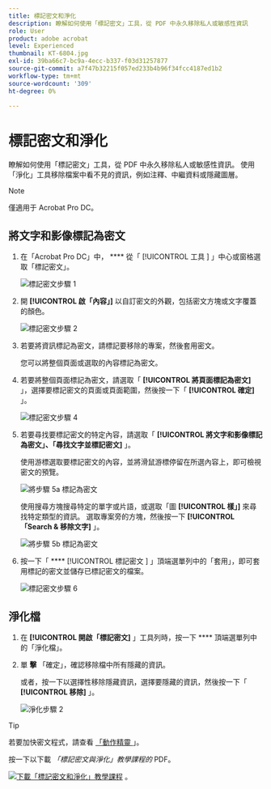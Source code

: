 ```yaml
---
title: 標記密文和淨化
description: 瞭解如何使用「標記密文」工具，從 PDF 中永久移除私人或敏感性資訊
role: User
product: adobe acrobat
level: Experienced
thumbnail: KT-6804.jpg
exl-id: 39ba66c7-bc9a-4ecc-b337-f03d31257877
source-git-commit: a7f47b32215f057ed233b4b96f34fcc4187ed1b2
workflow-type: tm+mt
source-wordcount: '309'
ht-degree: 0%

---
```


# 標記密文和淨化

瞭解如何使用「標記密文」工具，從 PDF 中永久移除私人或敏感性資訊。 使用「淨化」工具移除檔案中看不見的資訊，例如注釋、中繼資料或隱藏圖層。

>[!NOTE]
>
>僅適用于 Acrobat Pro DC。

## 將文字和影像標記為密文

1. 在「Acrobat Pro DC」中， **** 從「 [!UICONTROL  工具 ] 」中心或窗格選取「標記密文」。

   ![標記密文步驟 1](../assets/Redact_1.png)

1. 開 **[!UICONTROL 啟「內容」]** 以自訂密文的外觀，包括密文方塊或文字覆蓋的顏色。

   ![標記密文步驟 2](../assets/Redact_2.png)

1. 若要將資訊標記為密文，請標記要移除的專案，然後套用密文。

   您可以將整個頁面或選取的內容標記為密文。

1. 若要將整個頁面標記為密文，請選取「 **[!UICONTROL 將頁面標記為密文]** 」，選擇要標記密文的頁面或頁面範圍，然後按一下「 **[!UICONTROL 確定]** 」。

   ![標記密文步驟 4](../assets/Redact_3.png)

1. 若要尋找要標記密文的特定內容，請選取「 **[!UICONTROL 將文字和影像標記為密文」、「尋找文字並標記密文]** 」。

   使用游標選取要標記密文的內容，並將滑鼠游標停留在所選內容上，即可檢視密文的預覽。

   ![將步驟 5a 標記為密文](../assets/Redact_4.png)

   使用搜尋方塊搜尋特定的單字或片語，或選取「圖 **[!UICONTROL 樣」]** 來尋找特定類型的資訊。 選取專案旁的方塊，然後按一下 **[!UICONTROL 「Search &amp; 移除文字]** 」。

   ![將步驟 5b 標記為密文](../assets/Redact_5.png)

1. 按一下「 **** [!UICONTROL  標記密文 ] 」頂端選單列中的「套用」，即可套用標記的密文並儲存已標記密文的檔案。

   ![標記密文步驟 6](../assets/Redact_6.png)

## 淨化檔

1. 在 **[!UICONTROL 開啟「標記密文]** 」工具列時，按一下 **** 頂端選單列中的「淨化檔」。

1. 單 **擊** 「確定」，確認移除檔中所有隱藏的資訊。

   或者，按一下以選擇性移除隱藏資訊，選擇要隱藏的資訊，然後按一下「 **[!UICONTROL 移除]** 」。

   ![淨化步驟 2](../assets/Redact_7.png)

>[!TIP]
>
>若要加快密文程式，請查看 [ 「動作精靈 ](../advanced-tasks/action.md) 」。

按一下以下載 *「標記密文與淨化」教學課程的* PDF。

[![下載「標記密文和淨化」教學課程 ](../assets/acrobat_PDF_96.png)](../assets/AcrobatDCRedact.pdf) 。
